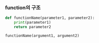 ### function의 구조

```python
def functionName(parameter1, parameter2):
    print(parameter1)
    return parameter2

functionName(argument1, argument2)
```

